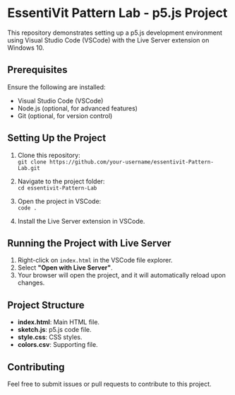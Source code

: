 # EssentiVit Pattern Lab - p5.js Project

This repository demonstrates setting up a p5.js development environment using Visual Studio Code (VSCode) with the Live Server extension on Windows 10.

## Prerequisites

Ensure the following are installed:
- Visual Studio Code (VSCode)
- Node.js (optional, for advanced features)
- Git (optional, for version control)

## Setting Up the Project

1. Clone this repository:  
   `git clone https://github.com/your-username/essentivit-Pattern-Lab.git`

2. Navigate to the project folder:  
   `cd essentivit-Pattern-Lab`

3. Open the project in VSCode:  
   `code .`

4. Install the Live Server extension in VSCode.

## Running the Project with Live Server

1. Right-click on `index.html` in the VSCode file explorer.
2. Select **"Open with Live Server"**.
3. Your browser will open the project, and it will automatically reload upon changes.

## Project Structure

- **index.html**: Main HTML file.
- **sketch.js**: p5.js code file.
- **style.css**: CSS styles.
- **colors.csv**: Supporting file.

## Contributing

Feel free to submit issues or pull requests to contribute to this project.
